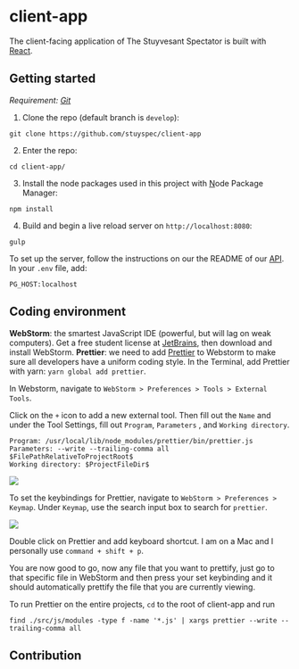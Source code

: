 # client-app
The client-facing application of The Stuyvesant Spectator is built with [React](https://github.com/facebook/react).

## Getting started
_Requirement: [Git](https://help.github.com/articles/set-up-git/)_
1. Clone the repo (default branch is `develop`): 
```
git clone https://github.com/stuyspec/client-app
```
2. Enter the repo: 
```
cd client-app/
```
3. Install the node packages used in this project with <u>N</u>ode Package Manager: 
```
npm install
```
4. Build and begin a live reload server on `http://localhost:8080`: 
```
gulp
```

To set up the server, follow the instructions on our the README of our [API](https://github.com/stuyspec/stuy-spec-api).
In your `.env` file, add:
```
PG_HOST:localhost
```

## Coding environment
**WebStorm**: the smartest JavaScript IDE (powerful, but will lag on weak computers). Get a free student license at [JetBrains](https://www.jetbrains.com/student/), then download and install WebStorm.
**Prettier**: we need to add [Prettier](https://github.com/prettier/prettier) to Webstorm to make sure all developers have a uniform coding style.
In the Terminal, add Prettier with yarn: `yarn global add prettier`.  

In Webstorm, navigate to `WebStorm > Preferences > Tools > External Tools`.  

Click on the `+` icon to add a new external tool. Then fill out the `Name` and under the Tool Settings, fill out `Program`, `Parameters` , and `Working directory`.  

```
Program: /usr/local/lib/node_modules/prettier/bin/prettier.js
Parameters: --write --trailing-comma all $FilePathRelativeToProjectRoot$
Working directory: $ProjectFileDir$
```

<img src="https://cdn-images-1.medium.com/max/1600/1*anZPX6XaHHBJQUC4Zz6aSA.png"/>

To set the keybindings for Prettier, navigate to `WebStorm > Preferences > Keymap`. Under `Keymap`, use the search input box to search for `prettier`.

<img src="https://cdn-images-1.medium.com/max/1600/1*rwhqT811uuR2X4ftQpWOPA.png"/>

Double click on Prettier and add keyboard shortcut. I am on a Mac and I personally use `command + shift + p`.  

You are now good to go, now any file that you want to prettify, just go to that specific file in WebStorm and then press your set keybinding and it should automatically prettify the file that you are currently viewing.  

To run Prettier on the entire projects, `cd` to the root of client-app and run
```
find ./src/js/modules -type f -name '*.js' | xargs prettier --write --trailing-comma all
```

## Contribution
